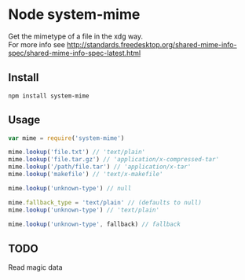 # Node system-mime
Get the mimetype of a file in the xdg way.<br>
For more info see http://standards.freedesktop.org/shared-mime-info-spec/shared-mime-info-spec-latest.html

## Install
```
npm install system-mime
```

## Usage
```js
var mime = require('system-mime')

mime.lookup('file.txt') // 'text/plain'
mime.lookup('file.tar.gz') // 'application/x-compressed-tar'
mime.lookup('/path/file.tar') // 'application/x-tar'
mime.lookup('makefile') // 'text/x-makefile'

mime.lookup('unknown-type') // null

mime.fallback_type = 'text/plain' // (defaults to null)
mime.lookup('unknown-type') // 'text/plain'

mime.lookup('unknown-type', fallback) // fallback
```

## TODO
Read magic data